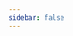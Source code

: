 ```yaml
---
sidebar: false
---
```

<script setup>
import { withBase, useData } from 'vitepress'
const { theme } = useData()
import ArticleList from '@/components/article/List.vue'
import Pagination from '@/components/article/Pagination.vue'
import ArticleTag from '@/components/article/Tag.vue'
const pageSize = theme.value.pageSize
let articles = theme.value.articles
const tag = '全部'

articles = articles.slice(3 * (2 - 1), 3 * 2)
const href = function (page) {
  return withBase(`/paging/tag/全部/page_${page}.html`)
}
</script>
<article-tag :current-tag="'全部'" />
<article-list :articles="articles" />
<pagination :articles="articles" :current-page="2" :page-count="2" :href="href" />
